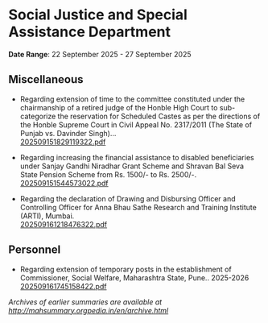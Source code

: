 # Social Justice and Special Assistance Department

**Date Range**: 22 September 2025 - 27 September 2025


## Miscellaneous
- Regarding extension of time to the committee constituted under the chairmanship of a retired judge of the Honble High Court to sub-categorize the reservation for Scheduled Castes as per the directions of the Honble Supreme Court in Civil Appeal No. 2317/2011 (The State of Punjab vs. Davinder Singh)...\
  [202509151829119322.pdf](https://gr.maharashtra.gov.in/Site/Upload/Government%20Resolutions/English/202509151829119322.pdf)

- Regarding increasing the financial assistance to disabled beneficiaries under Sanjay Gandhi Niradhar Grant Scheme and Shravan Bal Seva State Pension Scheme from Rs. 1500/- to Rs. 2500/-.\
  [202509151544573022.pdf](https://gr.maharashtra.gov.in/Site/Upload/Government%20Resolutions/English/202509151544573022.pdf)

- Regarding the declaration of Drawing and Disbursing Officer and Controlling Officer for Anna Bhau Sathe Research and Training Institute (ARTI), Mumbai.\
  [202509161218476322.pdf](https://gr.maharashtra.gov.in/Site/Upload/Government%20Resolutions/English/202509161218476322.pdf)

## Personnel
- Regarding extension of temporary posts in the establishment of Commissioner, Social Welfare, Maharashtra State, Pune.. 2025-2026\
  [202509161745158422.pdf](https://gr.maharashtra.gov.in/Site/Upload/Government%20Resolutions/English/202509161745158422....pdf)


*Archives of earlier summaries are available at http://mahsummary.orgpedia.in/en/archive.html*
